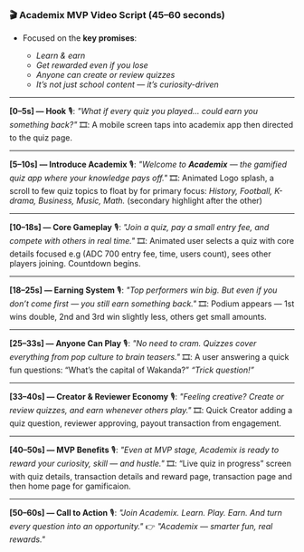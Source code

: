 ### 🎬 Academix MVP Video Script (45–60 seconds)

* Focused on the **key promises**:

  * *Learn & earn*
  * *Get rewarded even if you lose*
  * *Anyone can create or review quizzes*
  * *It’s not just school content — it’s curiosity-driven*


---

**\[0–5s] — Hook**
🎙️: *"What if every quiz you played… could earn you something back?"*
🎞️: A mobile screen taps into academix app then directed to the quiz page.

---

**\[5–10s] — Introduce Academix**
🎙️: *"Welcome to **Academix** — the gamified quiz app where your knowledge pays off."*
🎞️: Animated Logo splash, a scroll to few quiz topics to float by for primary focus: *History, Football, K-drama, Business, Music, Math.* (secondary highlight after the other)

---

**\[10–18s] — Core Gameplay**
🎙️: *"Join a quiz, pay a small entry fee, and compete with others in real time."*
🎞️: Animated user selects a quiz with core details focused e.g (ADC 700 entry fee, time, users count), sees other players joining. Countdown begins.

---

**\[18–25s] — Earning System**
🎙️: *"Top performers win big. But even if you don’t come first — you still earn something back."*
🎞️: Podium appears — 1st wins double, 2nd and 3rd win slightly less, others get small amounts.

---

**\[25–33s] — Anyone Can Play**
🎙️: *"No need to cram. Quizzes cover everything from pop culture to brain teasers."*
🎞️: A user answering a quick fun questions: “What’s the capital of Wakanda?” *“Trick question!”*

---

**\[33–40s] — Creator & Reviewer Economy**
🎙️: *"Feeling creative? Create or review quizzes, and earn whenever others play."*
🎞️: Quick Creator adding a quiz question, reviewer approving, payout transaction from engagement.

---

**\[40–50s] — MVP Benefits**
🎙️: *"Even at MVP stage, Academix is ready to reward your curiosity, skill — and hustle."*
🎞️: “Live quiz in progress” screen with quiz details, transaction details and reward page, transaction page and then home page for gamificaion.

---

**\[50–60s] — Call to Action**
🎙️: *"Join Academix. Learn. Play. Earn. And turn every question into an opportunity."*
👉 *"Academix — smarter fun, real rewards."*
